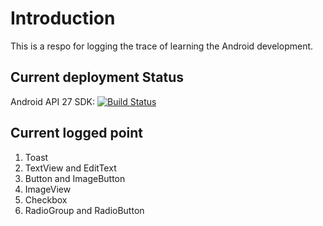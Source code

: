 # Introduction
This is a respo for logging the trace of learning the Android development.
## Current deployment Status
Android API 27 SDK: [![Build Status](https://travis-ci.org/BravoJason/AndroidLearningTrace.svg?branch=master)](https://travis-ci.org/BravoJason/AndroidLearningTrace)
## Current logged point
1. Toast
2. TextView and EditText
3. Button and ImageButton
4. ImageView
5. Checkbox
6. RadioGroup and RadioButton
